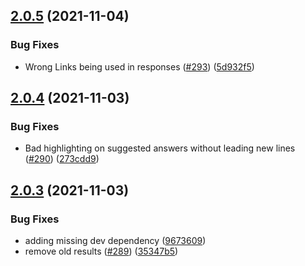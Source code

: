## [2.0.5](https://github.com/xapp-ai/question-answering-handler/compare/v2.0.4...v2.0.5) (2021-11-04)


### Bug Fixes

* Wrong Links being used in responses ([#293](https://github.com/xapp-ai/question-answering-handler/issues/293)) ([5d932f5](https://github.com/xapp-ai/question-answering-handler/commit/5d932f5f63aeef30c7b2afbbcb8f94c98dc8d214))

## [2.0.4](https://github.com/xapp-ai/question-answering-handler/compare/v2.0.3...v2.0.4) (2021-11-03)


### Bug Fixes

* Bad highlighting on suggested answers without leading new lines ([#290](https://github.com/xapp-ai/question-answering-handler/issues/290)) ([273cdd9](https://github.com/xapp-ai/question-answering-handler/commit/273cdd9754906520699bcf58e3fa13c86405e0ea))

## [2.0.3](https://github.com/xapp-ai/question-answering-handler/compare/v2.0.2...v2.0.3) (2021-11-03)


### Bug Fixes

* adding missing dev dependency ([9673609](https://github.com/xapp-ai/question-answering-handler/commit/9673609cc57f5a1a618c452e9ee7f5204964c37d))
* remove old results ([#289](https://github.com/xapp-ai/question-answering-handler/issues/289)) ([35347b5](https://github.com/xapp-ai/question-answering-handler/commit/35347b53c07ade8969f420657ec1f01d53f7e47e))
